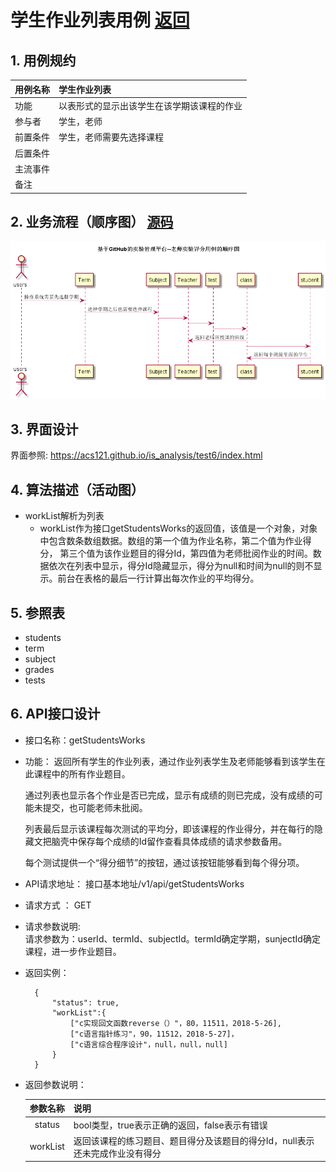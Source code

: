 # 学生作业列表用例 [返回](./README.md)
## 1. 用例规约

|用例名称|学生作业列表|
|-------|:-------------|
|功能|以表形式的显示出该学生在该学期该课程的作业|
|参与者|学生，老师|
|前置条件|学生，老师需要先选择课程|
|后置条件| |
|主流事件| |
|备注| |

## 2. 业务流程（顺序图） [源码](./src/teacherReadOver.puml)
![](./images/teacherReadOver.png) 

## 3. 界面设计
界面参照: https://acs121.github.io/is_analysis/test6/index.html

## 4. 算法描述（活动图）

- workList解析为列表  
  - workList作为接口getStudentsWorks的返回值，该值是一个对象，对象中包含数条数组数据。数组的第一个值为作业名称，第二个值为作业得分，
  第三个值为该作业题目的得分Id，第四值为老师批阅作业的时间。数据依次在列表中显示，得分Id隐藏显示，得分为null和时间为null的则不显示。前台在表格的最后一行计算出每次作业的平均得分。
## 5. 参照表

- students
- term
- subject
- grades
- tests

## 6. API接口设计

- 接口名称：getStudentsWorks
    
- 功能：
    返回所有学生的作业列表，通过作业列表学生及老师能够看到该学生在此课程中的所有作业题目。
    
    通过列表也显示各个作业是否已完成，显示有成绩的则已完成，没有成绩的可能未提交，也可能老师未批阅。

    列表最后显示该课程每次测试的平均分，即该课程的作业得分，并在每行的隐藏文把脑壳中保存每个成绩的Id留作查看具体成绩的请求参数备用。
    
    每个测试提供一个“得分细节”的按钮，通过该按钮能够看到每个得分项。
    
- API请求地址： 
   接口基本地址/v1/api/getStudentsWorks

- 请求方式 ：
    GET  

- 请求参数说明:        
    请求参数为：userId、termId、subjectId。termId确定学期，sunjectId确定课程，进一步作业题目。
    
- 返回实例：

        {
            "status": true,
            "workList":{
                ["c实现回文函数reverse（）"，80，11511，2018-5-26],
                ["c语言指针练习"，90，11512，2018-5-27]，
                ["c语言综合程序设计"，null，null，null]
            }
        }
  
- 返回参数说明：    
 
  |参数名称|说明|
  |:---------:|:--------------------------------------------------------|      
  |status|bool类型，true表示正确的返回，false表示有错误|
  |workList|返回该课程的练习题目、题目得分及该题目的得分Id，null表示还未完成作业没有得分|